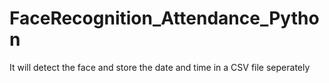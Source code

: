 # FaceRecognition_Attendance_Python
It will detect the face and store the date and time in a CSV file seperately
